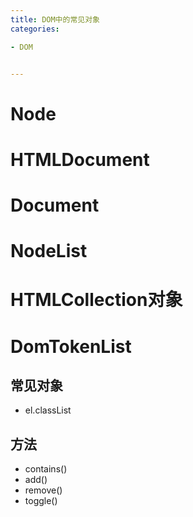 ```yaml
---
title: DOM中的常见对象
categories: 

- DOM


---
```


# Node
# HTMLDocument
# Document
# NodeList
# HTMLCollection对象

# DomTokenList

## 常见对象
- el.classList
## 方法
- contains()
- add()
- remove()
- toggle()